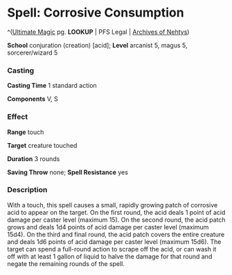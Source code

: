 # Spell: Corrosive Consumption

^([Ultimate Magic][ss-corrosive-consumption] pg. **LOOKUP** | PFS Legal | [Archives of Nehtys][sn-corrosive-consumption])

**School** conjuration (creation) [acid]; **Level** arcanist 5, magus 5, sorcerer/wizard 5

### Casting

**Casting Time** 1 standard action  

**Components** V, S

### Effect

**Range** touch  

**Target** creature touched  

**Duration** 3 rounds  

**Saving Throw** none; **Spell Resistance** yes

### Description

With a touch, this spell causes a small, rapidly growing patch of corrosive acid to appear on the target. On the first round, the acid deals 1 point of acid damage per caster level (maximum 15). On the second round, the acid patch grows and deals 1d4 points of acid damage per caster level (maximum 15d4). On the third and final round, the acid patch covers the entire creature and deals 1d6 points of acid damage per caster level (maximum 15d6). The target can spend a full-round action to scrape off the acid, or can wash it off with at least 1 gallon of liquid to halve the damage for that round and negate the remaining rounds of the spell.

[ss-corrosive-consumption]: http://paizo.com/pathfinderRPG/v57
[sn-corrosive-consumption]: http://www.archivesofnethys.com/SpellDisplay.aspx?ItemName=Corrosive%20Consumption